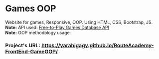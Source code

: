 # Games OOP
Website for games, Responsive, OOP. Using HTML, CSS, Bootstrap, JS. <br />
**Note:** API used: [Free-to-Play Games Database API](https://rapidapi.com/digiwalls/api/free-to-play-games-database) <br />
**Note:** OOP methodology usage <br />
### Project's URL: https://yarahigagy.github.io/RouteAcademy-FrontEnd-GameOOP/
